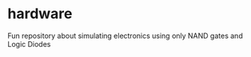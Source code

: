 hardware
========

Fun repository about simulating electronics using only NAND gates and Logic Diodes
